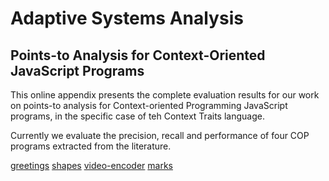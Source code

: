 # Adaptive Systems Analysis

## Points-to Analysis for Context-Oriented JavaScript Programs

This online appendix presents the complete evaluation results for our work on points-to analysis for Context-oriented Programming JavaScript programs, in the specific case of teh Context Traits language.

Currently we evaluate the precision, recall and performance of four COP programs extracted from the literature.

[greetings](./greetings.md)
[shapes](./shapes.md)
[video-encoder](./video.md)
[marks](./marks.md)
